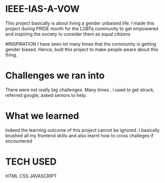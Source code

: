 # IEEE-IAS-A-VOW
This project basically is about living a gender unbaised life. I made this project during PRIDE month for the LGBTq community to get empowered and inspiring the society to consider them as equal citizens

#INSPIRATION 
I have seen lot many times that the community is getting gender biased. Hence, built this project to make people aware about this thing. 
# Challenges we ran into
There were not really big challenges. Many times , i used to get struck, referred google, asked seniors to help.

# What we learned
Indeed the learning outcome of this project cannot be ignored. I basically brushed all my frontend skills and also learnt how to cross challeges if encountered

# TECH USED
HTML  CSS  JAVASCRIPT


